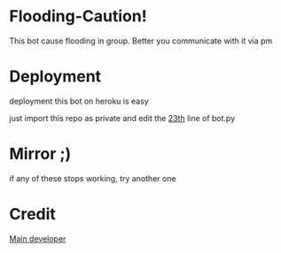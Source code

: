 # Flooding-Caution!
This bot cause flooding in group. Better you communicate with it via pm

# Deployment
deployment this bot on heroku is easy

just import this repo as private and edit the [23th](https://github.com/devillD/Torrent-Searcher-Bot/blob/f693c0574dee52cb73070b4fdcd6c7f0ec455ad4/bot.py#L23) line of bot.py

# Mirror ;)
if any of these stops working, try another one

# Credit
[Main developer](https://github.com/BaraniARR)

